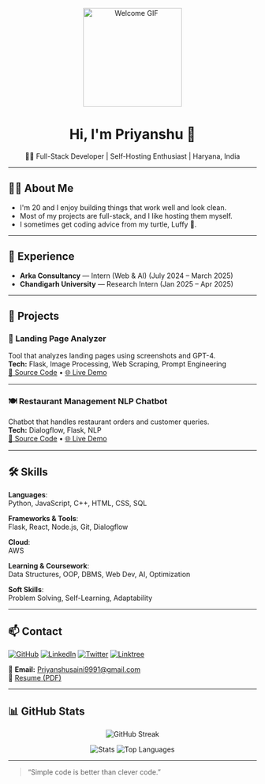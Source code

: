 <!-- Profile Header with Welcome GIF -->
<p align="center">
  <img src="https://media.giphy.com/media/qgQUggAC3Pfv687qPC/giphy.gif" width="200" alt="Welcome GIF" />
</p>

<h1 align="center">Hi, I'm Priyanshu 👋</h1>
<p align="center">🧑‍💻 Full-Stack Developer | Self-Hosting Enthusiast | Haryana, India</p>

---

## 👨‍💻 About Me

- I'm 20 and I enjoy building things that work well and look clean.
- Most of my projects are full-stack, and I like hosting them myself.
- I sometimes get coding advice from my turtle, Luffy 🐢.

---

## 💼 Experience

- **Arka Consultancy** — Intern (Web & AI) (July 2024 – March 2025)  
- **Chandigarh University** — Research Intern (Jan 2025 – Apr 2025)

---

## 🔧 Projects

### 📌 Landing Page Analyzer  
Tool that analyzes landing pages using screenshots and GPT-4.  
**Tech:** Flask, Image Processing, Web Scraping, Prompt Engineering  
[🔗 Source Code](https://github.com/2005-PriyanshuSaini/Landing-Page-Analyser.git) • [🌐 Live Demo](https://priyanshusaini.onrender.com)

---

### 🍽️ Restaurant Management NLP Chatbot  
Chatbot that handles restaurant orders and customer queries.  
**Tech:** Dialogflow, Flask, NLP  
[🔗 Source Code](https://github.com/2005-PriyanshuSaini/NLP_Chatbot-Dialog_flow.git) • [🌐 Live Demo](#)

---

## 🛠️ Skills

**Languages**:  
Python, JavaScript, C++, HTML, CSS, SQL

**Frameworks & Tools**:  
Flask, React, Node.js, Git, Dialogflow

**Cloud**:  
AWS

**Learning & Coursework**:  
Data Structures, OOP, DBMS, Web Dev, AI, Optimization

**Soft Skills**:  
Problem Solving, Self-Learning, Adaptability

---

## 📫 Contact

[![GitHub](https://img.shields.io/badge/GitHub-000?style=flat&logo=github)](https://github.com/2005-PriyanshuSaini)
[![LinkedIn](https://img.shields.io/badge/LinkedIn-0077B5?style=flat&logo=linkedin)](https://www.linkedin.com/in/priyanshu-saini-4b4a0a28a/)
[![Twitter](https://img.shields.io/badge/X-1DA1F2?style=flat&logo=twitter)](https://twitter.com/Dev_Priyanshu_1)
[![Linktree](https://img.shields.io/badge/Linktree-43e55b?style=flat&logo=linktree)](https://linktr.ee/Priyanshu_Saini2005)

📧 **Email:** [Priyanshusaini9991@gmail.com](mailto:Priyanshusaini9991@gmail.com)  
📄 [Resume (PDF)](https://drive.google.com/file/d/1-2z_mVgygun_uHoySuZBhAwvxqfFnBQC/view?usp=sharing)

---

## 📊 GitHub Stats

<p align="center">
  <img src="https://github-readme-streak-stats.herokuapp.com?user=2005-PriyanshuSaini&theme=tokyonight&hide_border=true" alt="GitHub Streak" />
</p>

<p align="center">
  <img src="https://github-readme-stats.vercel.app/api?username=2005-PriyanshuSaini&show_icons=true&theme=tokyonight&hide_border=true" alt="Stats" />
  <img src="https://github-readme-stats.vercel.app/api/top-langs/?username=2005-PriyanshuSaini&layout=compact&theme=tokyonight&hide_border=true" alt="Top Languages" />
</p>

---

> “Simple code is better than clever code.”
